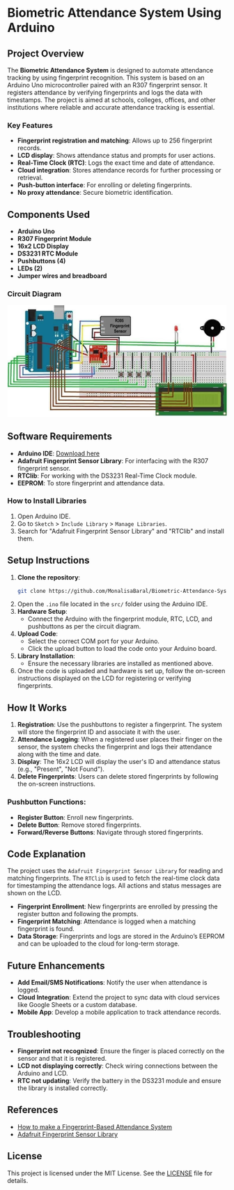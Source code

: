 # Biometric Attendance System Using Arduino

## Project Overview
The **Biometric Attendance System** is designed to automate attendance tracking by using fingerprint recognition. This system is based on an Arduino Uno microcontroller paired with an R307 fingerprint sensor. It registers attendance by verifying fingerprints and logs the data with timestamps. The project is aimed at schools, colleges, offices, and other institutions where reliable and accurate attendance tracking is essential.

### Key Features
- **Fingerprint registration and matching**: Allows up to 256 fingerprint records.
- **LCD display**: Shows attendance status and prompts for user actions.
- **Real-Time Clock (RTC)**: Logs the exact time and date of attendance.
- **Cloud integration**: Stores attendance records for further processing or retrieval.
- **Push-button interface**: For enrolling or deleting fingerprints.
- **No proxy attendance**: Secure biometric identification.

## Components Used
- **Arduino Uno**
- **R307 Fingerprint Module**
- **16x2 LCD Display**
- **DS3231 RTC Module**
- **Pushbuttons (4)**
- **LEDs (2)**
- **Jumper wires and breadboard**
  
### Circuit Diagram
![Circuit Diagram](https://github.com/MonalisaBaral/Biometric-Attendance-System-Using-Arduino/blob/main/circuit_diagram.jpg)

## Software Requirements
- **Arduino IDE**: [Download here](https://www.arduino.cc/en/software)
- **Adafruit Fingerprint Sensor Library**: For interfacing with the R307 fingerprint sensor.
- **RTClib**: For working with the DS3231 Real-Time Clock module.
- **EEPROM**: To store fingerprint and attendance data.

### How to Install Libraries
1. Open Arduino IDE.
2. Go to `Sketch` > `Include Library` > `Manage Libraries`.
3. Search for "Adafruit Fingerprint Sensor Library" and "RTClib" and install them.

## Setup Instructions
1. **Clone the repository**:
   ```bash
   git clone https://github.com/MonalisaBaral/Biometric-Attendance-System.git
   ```
2. Open the `.ino` file located in the `src/` folder using the Arduino IDE.
3. **Hardware Setup**:
   - Connect the Arduino with the fingerprint module, RTC, LCD, and pushbuttons as per the circuit diagram.
4. **Upload Code**:
   - Select the correct COM port for your Arduino.
   - Click the upload button to load the code onto your Arduino board.
5. **Library Installation**:
   - Ensure the necessary libraries are installed as mentioned above.
6. Once the code is uploaded and hardware is set up, follow the on-screen instructions displayed on the LCD for registering or verifying fingerprints.

## How It Works
1. **Registration**: Use the pushbuttons to register a fingerprint. The system will store the fingerprint ID and associate it with the user.
2. **Attendance Logging**: When a registered user places their finger on the sensor, the system checks the fingerprint and logs their attendance along with the time and date.
3. **Display**: The 16x2 LCD will display the user's ID and attendance status (e.g., "Present", "Not Found").
4. **Delete Fingerprints**: Users can delete stored fingerprints by following the on-screen instructions.

### Pushbutton Functions:
- **Register Button**: Enroll new fingerprints.
- **Delete Button**: Remove stored fingerprints.
- **Forward/Reverse Buttons**: Navigate through stored fingerprints.

## Code Explanation
The project uses the `Adafruit Fingerprint Sensor Library` for reading and matching fingerprints. The `RTClib` is used to fetch the real-time clock data for timestamping the attendance logs. All actions and status messages are shown on the LCD. 

- **Fingerprint Enrollment**: New fingerprints are enrolled by pressing the register button and following the prompts.
- **Fingerprint Matching**: Attendance is logged when a matching fingerprint is found.
- **Data Storage**: Fingerprints and logs are stored in the Arduino’s EEPROM and can be uploaded to the cloud for long-term storage.

## Future Enhancements
- **Add Email/SMS Notifications**: Notify the user when attendance is logged.
- **Cloud Integration**: Extend the project to sync data with cloud services like Google Sheets or a custom database.
- **Mobile App**: Develop a mobile application to track attendance records.

## Troubleshooting
- **Fingerprint not recognized**: Ensure the finger is placed correctly on the sensor and that it is registered.
- **LCD not displaying correctly**: Check wiring connections between the Arduino and LCD.
- **RTC not updating**: Verify the battery in the DS3231 module and ensure the library is installed correctly.

## References
- [How to make a Fingerprint-Based Attendance System](https://maker.pro/arduino/projects/how-to-make-a-fingerprint-based-attendance-system-with-arduino-and-r305)
- [Adafruit Fingerprint Sensor Library](https://github.com/adafruit/Adafruit-Fingerprint-Sensor-Library)
  
## License
This project is licensed under the MIT License. See the [LICENSE](LICENSE) file for details.

